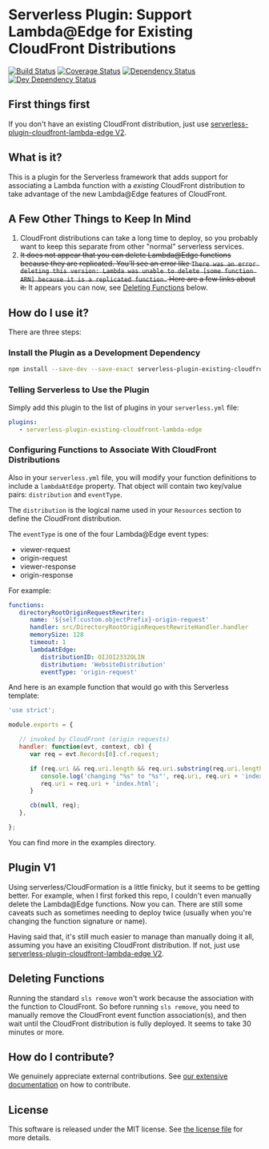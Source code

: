 # Serverless Plugin: Support Lambda@Edge for Existing CloudFront Distributions
[![Build Status](https://travis-ci.com/geoffdutton/serverless-plugin-existing-cloudfront-lambda-edge.svg?branch=master)](https://travis-ci.com/geoffdutton/serverless-plugin-existing-cloudfront-lambda-edge)
[![Coverage Status](https://coveralls.io/repos/github/geoffdutton/serverless-plugin-existing-cloudfront-lambda-edge/badge.svg?branch=master)](https://coveralls.io/github/geoffdutton/serverless-plugin-existing-cloudfront-lambda-edge?branch=master)
[![Dependency Status](https://david-dm.org/geoffdutton/serverless-plugin-existing-cloudfront-lambda-edge.svg)](https://david-dm.org/geoffdutton/serverless-plugin-existing-cloudfront-lambda-edge)
[![Dev Dependency Status](https://david-dm.org/geoffdutton/serverless-plugin-existing-cloudfront-lambda-edge/dev-status.png)](https://david-dm.org/geoffdutton/serverless-plugin-existing-cloudfront-lambda-edge#info=devDependencies&view=table)

## First things first
If you don't have an existing CloudFront distribution, just use [serverless-plugin-cloudfront-lambda-edge V2](https://github.com/silvermine/serverless-plugin-cloudfront-lambda-edge).

## What is it?

This is a plugin for the Serverless framework that adds support for associating a Lambda
function with a _existing_ CloudFront distribution to take advantage of the new Lambda@Edge features
of CloudFront.

## A Few Other Things to Keep In Mind

1. CloudFront distributions can take a long time to deploy,
so you probably want to keep this separate from other "normal" serverless services.
2. ~~It does not appear that you can delete Lambda@Edge functions because they are replicated.
You'll see an error like `There was an error deleting this version: Lambda was unable to delete [some function ARN] because it is a replicated function.` Here are a few links about it:~~ It appears you can now, see [Deleting Functions](#deleting-functions) below.
## How do I use it?

There are three steps:

### Install the Plugin as a Development Dependency

```bash
npm install --save-dev --save-exact serverless-plugin-existing-cloudfront-lambda-edge
```

### Telling Serverless to Use the Plugin

Simply add this plugin to the list of plugins in your `serverless.yml` file:

```yml
plugins:
   - serverless-plugin-existing-cloudfront-lambda-edge
```

### Configuring Functions to Associate With CloudFront Distributions

Also in your `serverless.yml` file, you will modify your function definitions
to include a `lambdaAtEdge` property. That object will contain two key/value
pairs: `distribution` and `eventType`.

The `distribution` is the logical name used in your `Resources` section to
define the CloudFront distribution.

The `eventType` is one of the four Lambda@Edge event types:

   * viewer-request
   * origin-request
   * viewer-response
   * origin-response

For example:

```yml
functions:
   directoryRootOriginRequestRewriter:
      name: '${self:custom.objectPrefix}-origin-request'
      handler: src/DirectoryRootOriginRequestRewriteHandler.handler
      memorySize: 128
      timeout: 1
      lambdaAtEdge:
         distributionID: OIJOI2332OLIN
         distribution: 'WebsiteDistribution'
         eventType: 'origin-request'
```

And here is an example function that would go with this Serverless template:

```js
'use strict';

module.exports = {

   // invoked by CloudFront (origin requests)
   handler: function(evt, context, cb) {
      var req = evt.Records[0].cf.request;

      if (req.uri && req.uri.length && req.uri.substring(req.uri.length - 1) === '/') {
         console.log('changing "%s" to "%s"', req.uri, req.uri + 'index.html');
         req.uri = req.uri + 'index.html';
      }

      cb(null, req);
   },

};
```

You can find more in the examples directory.

## Plugin V1
Using serverless/CloudFormation is a little finicky, but it seems to be getting better. For example, when I first forked this repo, I couldn't even manually delete the Lambda@Edge functions. Now you can. There are still some caveats such as sometimes needing to deploy twice (usually when you're changing the function signature or name).

Having said that, it's still much easier to manage than manually doing it all, assuming you have an exisiting CloudFront distribution. If not, just use [serverless-plugin-cloudfront-lambda-edge V2](https://github.com/silvermine/serverless-plugin-cloudfront-lambda-edge).



## Deleting Functions
Running the standard `sls remove` won't work because the association with the function to CloudFront. So before running `sls remove`, you need to manually remove the CloudFront event function association(s), and then wait until the CloudFront distribution is fully deployed. It seems to take 30 minutes or more.

## How do I contribute?


We genuinely appreciate external contributions. See [our extensive
documentation][contributing] on how to contribute.


## License

This software is released under the MIT license. See [the license file](LICENSE) for more
details.


[contributing]: https://github.com/silvermine/silvermine-info#contributing
